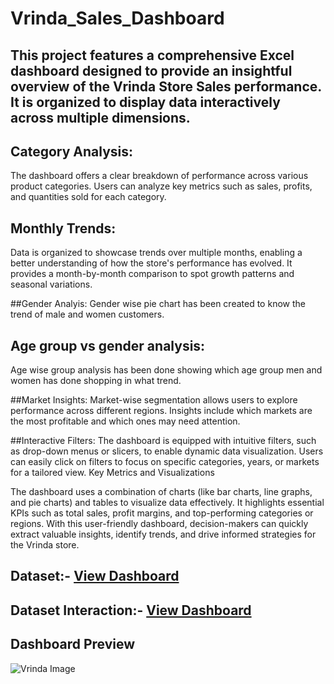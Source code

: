 # Vrinda_Sales_Dashboard
## This project features a comprehensive Excel dashboard designed to provide an insightful overview of the Vrinda Store Sales performance. It is organized to display data interactively across multiple dimensions.

## Category Analysis:
The dashboard offers a clear breakdown of performance across various product categories. Users can analyze key metrics such as sales, profits, and quantities sold for each category.

## Monthly Trends:
Data is organized to showcase trends over multiple months, enabling a better understanding of how the store's performance has evolved. It provides a month-by-month comparison to spot growth patterns and seasonal variations.

##Gender Analyis:
Gender wise pie chart has been created to know the trend of male and women customers.

## Age group vs gender analysis:
Age wise group analysis has been done showing which age group men and women has done shopping in what trend.

##Market Insights:
Market-wise segmentation allows users to explore performance across different regions. Insights include which markets are the most profitable and which ones may need attention.

##Interactive Filters:
The dashboard is equipped with intuitive filters, such as drop-down menus or slicers, to enable dynamic data visualization. Users can easily click on filters to focus on specific categories, years, or markets for a tailored view. Key Metrics and Visualizations

The dashboard uses a combination of charts (like bar charts, line graphs, and pie charts) and tables to visualize data effectively. It highlights essential KPIs such as total sales, profit margins, and top-performing categories or regions. With this user-friendly dashboard, decision-makers can quickly extract valuable insights, identify trends, and drive informed strategies for the Vrinda store.

## Dataset:- <a href= "https://github.com/Kailash-chowdhury/Vrinda_Sales_Dashboard-/blob/main/Vrinda%20Store%20Data%20Analysis.xlsx"> View Dashboard</a>
## Dataset Interaction:- <a href= "https://github.com/Kailash-chowdhury/Vrinda_Sales_Dashboard-/blob/main/Vrinda%20Image.png"> View Dashboard</a>

## Dashboard Preview
![Vrinda Image](https://github.com/user-attachments/assets/a9487ae8-1419-49a5-a174-9f6d1228f8f4)
